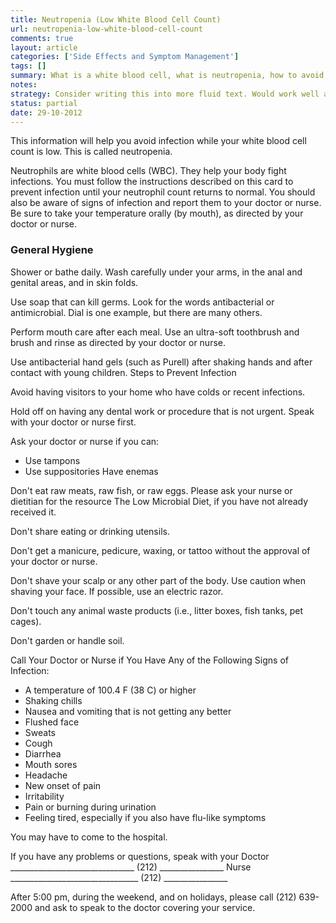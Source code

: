```yaml
---
title: Neutropenia (Low White Blood Cell Count)
url: neutropenia-low-white-blood-cell-count
comments: true
layout: article
categories: ['Side Effects and Symptom Management']
tags: []
summary: What is a white blood cell, what is neutropenia, how to avoid infections, personal care, washing, hygeine, what not to eat, symptoms to watch out for. Who to contact if you have issues. 
notes:
strategy: Consider writing this into more fluid text. Would work well as audio - consider recording as audio. Consider recording as a video interview.  (Rethink? No. Some re-writing? Yes. Graphics or diagrams? No. Photography? No. Podcast or audio? Yes. Video? Yes)
status: partial
date: 29-10-2012
---
```

This information will help you avoid infection while your white blood cell count is low. This is called neutropenia.

Neutrophils are white blood cells (WBC). They help your body fight infections. You must follow the instructions described on this card to prevent infection until your neutrophil count returns to normal. You should also be aware of signs of infection and report them to your doctor or nurse. Be sure to take your temperature orally (by mouth), as directed by your doctor or nurse.

### General Hygiene
Shower or bathe daily. Wash carefully under your arms, in the anal and genital areas, and in skin folds.

Use soap that can kill germs. Look for the words antibacterial or antimicrobial. Dial is one example, but there are many others.

Perform mouth care after each meal. Use an ultra-soft toothbrush and brush and rinse as directed by your doctor or nurse.

Use antibacterial hand gels (such as Purell) after shaking hands and after contact with young children.
Steps to Prevent Infection

Avoid having visitors to your home who have colds or recent infections.

Hold off on having any dental work or procedure that is not urgent. Speak with your doctor or nurse first.

Ask your doctor or nurse if you can:

* Use tampons
* Use suppositories  Have enemas
 
Don't eat raw meats, raw fish, or raw eggs. Please ask your nurse or dietitian for the resource The Low Microbial Diet, if you have not already received it.

Don't share eating or drinking utensils.

Don't get a manicure, pedicure, waxing, or tattoo without the approval of your doctor or nurse.

Don't shave your scalp or any other part of the body. Use caution when shaving your face. If possible, use an electric razor.

Don't touch any animal waste products (i.e., litter boxes, fish tanks, pet cages).

Don't garden or handle soil.

Call Your Doctor or Nurse if You Have Any of the Following Signs of Infection:
* A temperature of 100.4 F (38 C) or higher
* Shaking chills
* Nausea and vomiting that is not getting any better
* Flushed face
* Sweats
* Cough
* Diarrhea
* Mouth sores
* Headache
* New onset of pain
* Irritability
* Pain or burning during urination
* Feeling tired, especially if you also have flu-like symptoms

You may have to come to the hospital.

If you have any problems or questions, speak with your
Doctor _______________________________ (212) ________________
Nurse ________________________________ (212) ________________

After 5:00 pm, during the weekend, and on holidays, please call (212) 639-2000 and ask to speak to the doctor covering your service.